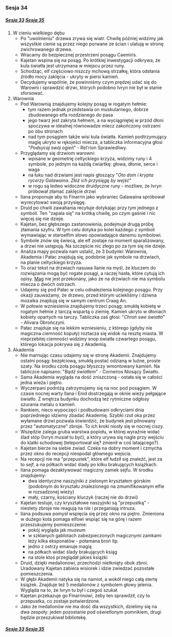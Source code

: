 ### Sesja 34
##### [Sesja 33](#sesja-033) [Sesja 35](#sesja-035)
1. W cieniu wielkiego dębu
    - Po "uwolnieniu" drzewa zrywa się wiatr. Chwilę później widzimy jak wszystkie cienie są przez niego porwane ze ścian i ulatują w stronę zwichrowanego drzewa.
    - Wracamy do bezpiecznej przestrzeni posągu Caemiris. 
    - Kajetan wspina się na posąg. Po krótkiej inwestygacji odkrywa, że kula światła jest utrzymana w miejscu przez runy.
    - Schodząc, elf częściowo niszczy mchową strzałkę, która odsłania źródło mocy zaklęcia - ukryty w piersi kamień.
    - Decydujemy wspólnie, że powinniśmy czym prędzej udać się do Warowni i sprawdzić drzwi, których podobno Ivryn nie był w stanie sforsować.
2. Warownia
    - Pod Warownią znajdujemy kolejny posąg w rogatym hełmie: 
        - tym razem jednak przedstawia on muskularnego, dobrze zbudowanego elfa rozdzianego do pasa 
        - jego twarz jest zakryta hełmem, a na wyciągniętej w przód dłoni spoczywa w idealnej równowadze miecz zakończony ostrzami po obu stronach
        - nad tym posągiem także wisi kula światła. Kamień podtrzymujący magię ukryto w rękojeści miecza, a tabliczka informacyjna głosi "_Podsycaj swój ogień_" - Rel'rion Sprawiedliwy.
    - Przyglądamy się drzwiom warowni: 
        - wpisane w geometrię celtyckiego krzyża, widzimy runy i 4 symbole, po jednym na każdą ćwiartkę: głowa, dłonie, serce i waga
        - na łuku nad drzwiami jest napis głoszący "_Oto dom i krypta rycerzy Galawaina. Złóż ich przysięgę by wejść_"
        - w rogu są ledwo widoczne druidyczne runy - możliwe, że Ivryn próbował złamać zaklęcie drzwi
    - Ilana proponuje aby to Finarrin jako wybraniec Galawaina spróbował wyrecytować swoją przysięgę.
    - Druid po chwili zawahania recytuje dotykając przy tym jednego z symboli. Ten "zapala się" na krótką chwilę, po czym gaśnie i nic więcej się nie dzieje.
    - Kajetan, bez głębszego zastanowienia, podejmuje drugą próbę złamania szyfru. W tym celu dotyka po kolei każdego z symboli wymawiając w staroelfim słowo opowiadające danemu symbolowi.
    - Symbole znów się świecą, ale elf zostaje na moment sparaliżowany, a drzwi nie ustępują. Na szczęście nic złego po za tym się nie dzieje.
    - Analiza mapy pozwala nam ustalić, że 3 budynki: Warownia, Akademia i Pałac znajdują się, podobnie jak symbole na drzwiach, na planie celtyckiego krzyża.
    - To oraz tekst na drzwiach nasuwa Ilanie na myśl, że kluczem do rozwiązania mogą być rogate posągi, a raczej hasła, które cytują ich opisy. [Mag](Kajetan) nie jest przekonany, jako że na drzwiach nie ma symbolu miecza o dwóch ostrzach.
    - Udajemy się pod Pałac w celu odnalezienia kolejnego posągu. Przy okazji zauważamy, że drzewo, przed którym uciekliśmy i dziwna mozaika znajdują się w samym centrum Craag An.
    - W połowie wzniesienia znajdujemy trzeci posąg: smukłą kobietę w rogatym hełmie z tarczą wspartą o ziemię. Kamień ukryto w dłoniach kobiety opartych na tarczy. Tabliczka zaś głosi: "_Chroń swe światło_" - Alivara Obrończyni.
    - Pałac znajduje się na lekkim wzniesieniu, z którego (gdyby nie magiczna ciemność kopuły) roztacza się widok na resztę miasta. W nieprzebitej ciemności widzimy snop światła czwartego posągu, którego lokacja pokrywa się z Akademią.
3. Akademia
    - Nie marnując czasu udajemy się w stronę Akademii. Znajdujemy ostatni posąg: bezpłciową, smukłą postać odzianą w luźne, proste szaty. Na środku czoła posągu błyszczy wmontowany kamień. Na tabliczce napisano: "_Bądź światłem_" - Corneiros Niosący Światło.
    - Sama Akademia wygląda na dość zniszczoną - ostała się w całości jedna wieża i piętro.
    - Wyczerpani podróżą zatrzymujemy się na noc pod posągiem. W czasie nocnej warty Ilana i Enid dostrzegają w oknie wieży pełgające światło. Z wnętrza budynku dochodzą też rytmiczne odgłosy szurania metalu o kamień.
    - Rankiem, nieco wypoczęci i podbudowani odkryciami dnia poprzedniego idziemy zbadać Akademię. Szybki rzut oka przez wyłamane drzwi pozwala stwierdzić, że budynek jest pilnowany przez "automatyczne" zbroje. To ich kroki niosły się w nocnej ciszy.
    - Wszędzie zalega gruba warstwa popiołu, w której wyraźnie widać ślad stóp (Ivryn musiał tu być), a który urywa się nagle przy wejściu do klatki schodowej (teleportował się? zmienił w coś latającego?).
    - Kajetan bierze na siebie zwiad. Czeka na dobry moment i czmycha przez okno do recepcji nieopodal głównego wejścia.
    - Na recepcji nie ma "przepustek", które elf łudził się znaleźć, jest za to sejf, a na półkach widać ślady po kilku brakujących książkach.
    - Ilana pomaga dezaktywować magiczny zamek sejfu. W środku znajdujemy:
        - dwa identyczne naszyjniki z zielonym kryształem górskim (podobnym do kryształu znalezionego na zmumifikowanym elfie w rozsadzonej wieży)
        - mały, czarny, kościany kluczyk (raczej nie do drzwi)
    - Kajetan testuje, czy kryształowe naszyjniki są "przepustką" - niestety zbroje nie reagują na nie i przeganiają intruza. 
    - Ilana podsuwa pomysł wspięcia się przez okno na piętro. Zmieniona w dużego kota pomaga elfowi wspiąć się na górę i razem przeszukujemy pomieszczenie:
        - pokój wygląda jak muzeum
        - w szklanych gablotach zabezpieczonych magicznymi zamkami leży kilka eksponatów - połamana broń itp.
        - jedno z ostrzy emanuje magią
        - na półkach widać ślady brakujących ksiąg
        - na stole ktoś przeglądał jakieś książki
    - Druid, dzięki medalionowi, przechodzi nietknięty obok zbroi. Uradowany Kajetan zabiera wisiorek i idzie zwiedzać pozostałe pomieszczenia.
    - W głębi Akademii natyka się na namiot, a wokół niego całą stertę książek. Znajduje też 5 medalionów z symbolem głowy jelenia. Wygląda na to, że Ivryn tu był i czegoś szukał.
    - Kajetan przekazuje go Finarrinowi, żeby ten sprawdził, czy to przepustka, co zostaje potwierdzone.
    - Jako że medalionów nie ma dość dla wszystkich, dzielimy się na dwa zespoły: jeden pozostanie pod oświetlonym pomnikiem, drugi będzie przeszukiwał bibliotekę.

##### [Sesja 33](#sesja-033) [Sesja 35](#sesja-035)